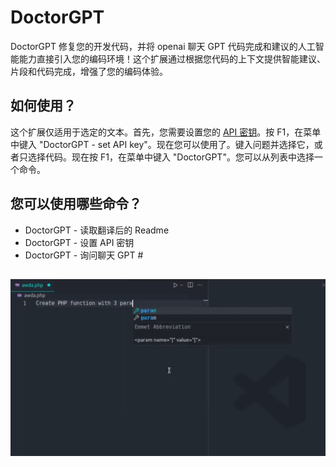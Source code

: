 # DoctorGPT

DoctorGPT 修复您的开发代码，并将 openai 聊天 GPT 代码完成和建议的人工智能能力直接引入您的编码环境！这个扩展通过根据您代码的上下文提供智能建议、片段和代码完成，增强了您的编码体验。

## 如何使用？

这个扩展仅适用于选定的文本。首先，您需要设置您的 [API 密钥](https://platform.openai.com/api-keys)。按 F1，在菜单中键入 "DoctorGPT - set API key"。现在您可以使用了。键入问题并选择它，或者只选择代码。现在按 F1，在菜单中键入 "DoctorGPT"。您可以从列表中选择一个命令。

## 您可以使用哪些命令？

- DoctorGPT - 读取翻译后的 Readme
- DoctorGPT - 设置 API 密钥
- DoctorGPT - 询问聊天 GPT #

##

[![Vscode 扩展](/translations/demo.gif 'Vscode 扩展演示')](https://learnwithyan.com)

#
